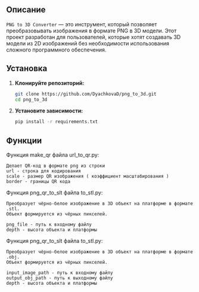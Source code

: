 ## Описание

`PNG to 3D Converter` — это инструмент, который позволяет преобразовывать изображения в формате PNG в 3D модели. Этот проект разработан для пользователей, которые хотят создавать 3D модели из 2D изображений без необходимости использования сложного программного обеспечения.

## Установка

1. **Клонируйте репозиторий:**
   ```bash
   git clone https://github.com/DyachkovaD/png_to_3d.git
   cd png_to_3d
   ```

2. **Установите зависимости:**
   ```bash
   pip install -r requirements.txt
   ```

## Функции

Функция make_qr файла url_to_qr.py:

    Делает QR-код в формате png из строки
    url - строка для кодирования
    scale - размер QR изображения ( коэффициент масштабирования )
    border - границы QR кода

Функция png_qr_to_slt файла to_stl.py: 

    Преобразует чёрно-белое изображение в 3D объект на платформе в формате .stl.
    Объект формируется из чёрных пикселей.

    png_file - путь к входному файлу
    depth - высота объекта и платформы

Функция png_qr_to_slt файла to_stl.py: 

    Преобразует чёрно-белое изображение в 3D объект на платформе в формате .obj.
    Объект формируется из чёрных пикселей.

    input_image_path - путь к входному файлу
    output_obj_path - путь к выходному файлу
    depth - высота объекта и платформы

